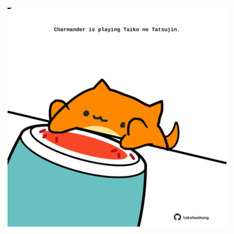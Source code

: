 <!-- built at 20/07/2022, 16:00:59 UTC -->
<p align="center">
  <img width="500" height="500" src="./ReadmeImage.svg">
</p>
